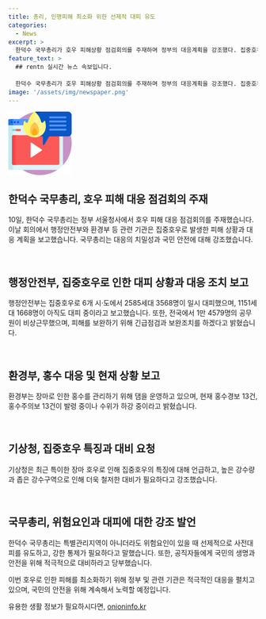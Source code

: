 ```yaml
---
title: 총리, 인명피해 최소화 위한 선제적 대피 유도
categories:
  - News
excerpt: >
  한덕수 국무총리가 호우 피해상황 점검회의를 주재하며 정부의 대응계획을 강조했다. 집중호우로 인한 대피상황과 대응계획을 점검하고, 생명과 안전을 최우선 고려했다. 행정안전부는 비상근무를 하며 추가적인 대비조치를 취했고, 환경부는 다목적댐에서 홍수조절용량을 확보 중이라고 밝혔다. 기상청은 강수구역이 협소해지고 강수강도가 강화되는 만큼 더 철저한 대비가 필요하다고 강조했다. 또한, 특별관리지역이 아니더라도 선제적 사전대피와 통제가 필요하다고 당부했다.
feature_text: >
  ## rentn 실시간 뉴스 속보입니다.

  한덕수 국무총리가 호우 피해상황 점검회의를 주재하며 정부의 대응계획을 강조했다. 집중호우로 인한 대피상황과 대응계획을 점검하고, 생명과 안전을 최우선 고려했다. 행정안전부는 비상근무를 하며 추가적인 대비조치를 취했고, 환경부는 다목적댐에서 홍수조절용량을 확보 중이라고 밝혔다. 기상청은 강수구역이 협소해지고 강수강도가 강화되는 만큼 더 철저한 대비가 필요하다고 강조했다. 또한, 특별관리지역이 아니더라도 선제적 사전대피와 통제가 필요하다고 당부했다.
image: '/assets/img/newspaper.png'
---
```


<p><img src="/assets/img/news.png" alt="rentncar 속보" /></p>

<h2 data-ke-size="size26">한덕수 국무총리, 호우 피해 대응 점검회의 주재</h2>

<p>​
10일, 한덕수 국무총리는 정부 서울청사에서 호우 피해 대응 점검회의를 주재했습니다. 이날 회의에서 행정안전부와 환경부 등 관련 기관은 집중호우로 발생한 피해 상황과 대응 계획을 보고했습니다. 국무총리는 대응의 치밀성과 국민 안전에 대해 강조했습니다.
​</p>

<p data-ke-size="size16"></p>

<p>​</p>

<h2 data-ke-size="size26">행정안전부, 집중호우로 인한 대피 상황과 대응 조치 보고</h2>

<p>​
행정안전부는 집중호우로 6개 시·도에서 2585세대 3568명이 일시 대피했으며, 1151세대 1668명이 아직도 대피 중이라고 보고했습니다. 또한, 전국에서 1만 4579명의 공무원이 비상근무했으며, 피해를 보완하기 위해 긴급점검과 보완조치를 하겠다고 밝혔습니다.
​</p>

<p data-ke-size="size16"></p>

<p>​</p>

<h2 data-ke-size="size26">환경부, 홍수 대응 및 현재 상황 보고</h2>

<p>​
환경부는 장마로 인한 홍수를 관리하기 위해 댐을 운영하고 있으며, 현재 홍수경보 13건, 홍수주의보 13건이 발령 중이나 수위가 하강 중이라고 밝혔습니다.
​</p>

<p data-ke-size="size16"></p>

<p>​</p>

<h2 data-ke-size="size26">기상청, 집중호우 특징과 대비 요청</h2>

<p>​
기상청은 최근 특이한 장마 호우로 인해 집중호우의 특징에 대해 언급하고, 높은 강수량과 좁은 강수구역으로 인해 더욱 철저한 대비가 필요하다고 강조했습니다.
​</p>

<p data-ke-size="size16"></p>

<p>​</p>

<h2 data-ke-size="size26">국무총리, 위험요인과 대피에 대한 강조 발언</h2>

<p>​
한덕수 국무총리는 특별관리지역이 아니더라도 위험요인이 있을 때 선제적으로 사전대피를 유도하고, 강한 통제가 필요하다고 말했습니다. 또한, 공직자들에게 국민의 생명과 안전을 위해 적극적으로 대비하라고 당부했습니다.
​</p>

<p data-ke-size="size16"></p>

<p>​
이번 호우로 인한 피해를 최소화하기 위해 정부 및 관련 기관은 적극적인 대응을 펼치고 있으며, 국민의 안전을 위해 계속해서 노력할 예정입니다.​</p>
유용한 생활 정보가 필요하시다면, <a href="https://onioninfo.kr" rel="dofollow">onioninfo.kr</a>


